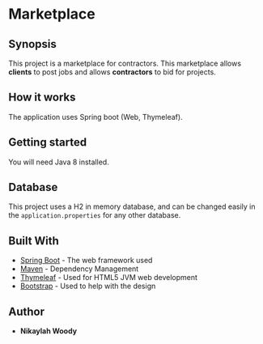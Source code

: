 # Marketplace
## Synopsis

This project is a marketplace for contractors. This marketplace allows **clients** to post jobs and allows **contractors** to bid for projects.
 

## How it works

The application uses Spring boot (Web, Thymeleaf).

## Getting started

You will need Java 8 installed.

## Database

This project uses a H2 in memory database, and can be changed easily in the `application.properties` for any other database.

## Built With

* [Spring Boot](https://spring.io/projects/spring-boot) - The web framework used
* [Maven](https://maven.apache.org/) - Dependency Management
* [Thymeleaf](https://www.thymeleaf.org/) - Used for HTML5 JVM web development
* [Bootstrap](https://getbootstrap.com) - Used to help with the design

## Author

* **Nikaylah Woody** 


